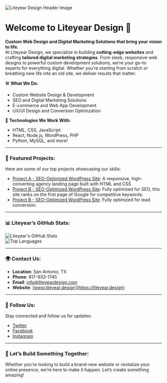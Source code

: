 ![Liteyear Design Header Image]([https://www.liteyear.design/wp-content/uploads/2023/12/Liteyear.png](https://www.liteyear.design/wp-content/uploads/2024/09/Black-and-Red-Minimalist-AI-Websites-Review-YouTube-Thumbnail-1.jpg))

# Welcome to Liteyear Design 🚀

**Custom Web Design and Digital Marketing Solutions that bring your vision to life.**  
At Liteyear Design, we specialize in building **cutting-edge websites** and crafting **tailored digital marketing strategies**. From sleek, responsive web designs to powerful custom development solutions, we’re your go-to experts for everything digital. Whether you’re starting from scratch or breathing new life into an old site, we deliver results that matter.

🛠 **What We Do:**
- Custom Website Design & Development
- SEO and Digital Marketing Solutions
- E-commerce and Web App Development
- UX/UI Design and Conversion Optimization

🌟 **Technologies We Work With:**
- HTML, CSS, JavaScript
- React, Node.js, WordPress, PHP
- Python, MySQL, and more!

---

### 🔧 **Featured Projects:**
Here are some of our top projects showcasing our skills:

- [Project A - SEO-Optimized WordPress Site](https://codeprohq.com): A responsive, high-converting agency landing page built with HTML and CSS
- [Project B - SEO-Optimized WordPress Site](https://digitalminds.design): Fully optimized for SEO, this site ranks on the first page of Google for competitive keywords.
- [Project B - SEO-Optimized WordPress Site](https://webgeniushq.com): Fully optimized for lead conversion.


---

### 📊 **Liteyear’s GitHub Stats:**

![Liteyear's GitHub Stats](https://github-readme-stats.vercel.app/api?username=liteyear&show_icons=true&theme=radical)  
![Top Languages](https://github-readme-stats.vercel.app/api/top-langs/?username=liteyear&layout=compact)

---

### 🌍 **Contact Us:**
- **Location**: San Antonio, TX  
- **Phone**: 817-933-1745  
- **Email**: [info@liteyeardesign.com](mailto:info@liteyeardesign.com)  
- **Website**: [www.liteyear.design](https://liteyear.design)

---

### 📱 **Follow Us:**
Stay connected and follow us for updates:
- [Twitter](https://twitter.com/LiteyearDesign)  
- [Facebook](https://www.facebook.com/liteyeardesign)  
- [Instagram](https://www.instagram.com/liteyear_design/)

---

### 🚀 **Let’s Build Something Together:**
Whether you're looking to build a brand-new website or revitalize your online presence, we’re here to make it happen. Let’s create something amazing!


